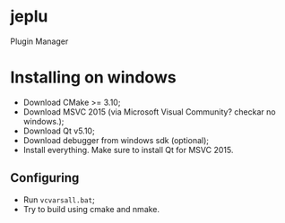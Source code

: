 # jeplu
Plugin Manager

 # Installing on windows #

 * Download CMake >= 3.10;
 * Download MSVC 2015 (via Microsoft Visual Community? checkar no windows.);
 * Download Qt v5.10;
 * Download debugger from windows sdk (optional);
 * Install everything. Make sure to install Qt for MSVC 2015.

 ## Configuring ##

 * Run `vcvarsall.bat`;
 * Try to build using cmake and nmake.

